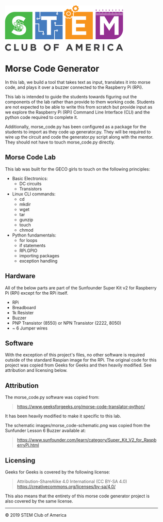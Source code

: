 ![SCOA](https://github.com/stem-club-of-america/SCOA/blob/master/images/SCOA_Logo_Small.png)

# Morse Code Generator
In this lab, we build a tool that takes text as input, translates it into morse
code, and plays it over a buzzer connected to the Raspberry Pi (RPi).

This lab is intended to guide the students towards figuring out the components
of the lab rather than provide to them working code.  Students are not
expected to be able to write this from scratch but provide input as we explore
the Raspberry Pi (RPi) Command Line Interface (CLI) and the python code
required to complete it.

Additionally, morse_code.py has been configured as a package for the students
to import as they code up generator.py.  They will be required to wire up the
circuit and code the generator.py script along with the mentor.  They should
not have to touch morse_code.py directly.

## Morse Code Lab
This lab was built for the GECO girls to touch on the following principles:

  * Basic Electronics:
    * DC circuits
    * Transistors
  * Linux CLI commands:
    * cd
    * mkdir
    * wget
    * tar
    * gunzip
    * touch
    * chmod
  * Python fundamentals:
    * for loops
    * if statements
    * RPi.GPIO
    * importing packages
    * exception handling

## Hardware
All of the below parts are part of the Sunfounder Super Kit v2 for Raspberry Pi
(RPi) except for the RPi itself. 

  * RPi
  * Breadboard
  * 1k Resister
  * Buzzer
  * PNP Transistor (8550) or NPN Transistor (2222, 8050)
  * ~ 6 Jumper wires

## Software
With the exception of this project's files, no other software is required
outside of the standard Raspian image for the RPi.  The original code for this 
project  was copied from Geeks for Geeks and then heavily modified.  See 
attribution and licensing below.

## Attribution
The morse_code.py software was copied from: 
> https://www.geeksforgeeks.org/morse-code-translator-python/

It has been heavily modified to make it specific to this lab.

The schematic images/morse_code-schematic.png was copied from the Sunfunder
Lesson 6 Buzzer available at:
> https://www.sunfounder.com/learn/category/Super_Kit_V2_for_RaspberryPi.html

## Licensing
Geeks for Geeks is covered by the following license: 
> Attribution-ShareAlike 4.0 International (CC BY-SA 4.0)  
> https://creativecommons.org/licenses/by-sa/4.0/

This also means that the entirety of this morse code generator project is also covered by the same license.

---
:copyright: 2019 STEM Club of America

